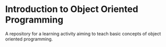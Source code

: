 # Introduction to Object Oriented Programming

A repository for a learning activity aiming to teach basic concepts of object
oriented programming.
